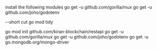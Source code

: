 install the following modules 
go get -u github.com/gorilla/mux 
go get -u github.com/joho/godotenv


--short cut 
go mod tidy


go mod init github.com/kiran-blockchain/restapi
go get -u github.com/gorilla/mux 
go get -u github.com/joho/godotenv
go get -u go.mongodb.org/mongo-driver